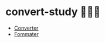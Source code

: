 # convert-study 👨🏻‍💻
- [Converter](https://github.com/imkh817/converter-spring/blob/master/src/main/resources/templates/Converter.md)
- [Fommater](https://github.com/imkh817/converter-spring/blob/master/src/main/resources/templates/Formatter.md)